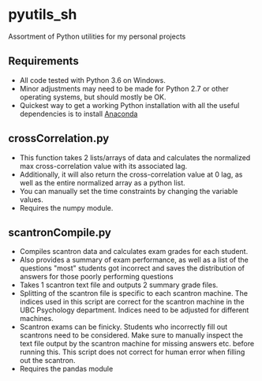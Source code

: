 # pyutils_sh
Assortment of Python utilities for my personal projects

## Requirements
 - All code tested with Python 3.6 on Windows.
 - Minor adjustments may need to be made for Python 2.7 or other operating systems, but should mostly be OK.
 - Quickest way to get a working Python installation with all the useful dependencies is to install [Anaconda](https://www.continuum.io/downloads)

## crossCorrelation.py
 - This function takes 2 lists/arrays of data and calculates the normalized max cross-correlation value with its associated lag.
 - Additionally, it will also return the cross-correlation value at 0 lag, as well as the entire normalized array as a python list.
 - You can manually set the time constraints by changing the variable values.
 - Requires the numpy module.

## scantronCompile.py
 - Compiles scantron data and calculates exam grades for each student.
 - Also provides a summary of exam performance, as well as a list of the questions "most" students got incorrect and saves the distribution of answers for those poorly performing questions
 - Takes 1 scantron text file and outputs 2 summary grade files.
 - Splitting of the scantron file is specific to each scantron machine. The indices used in this script are correct for the scantron machine in the UBC Psychology department. Indices need to be adjusted for different machines.
 - Scantron exams can be finicky. Students who incorrectly fill out scantrons need to be considered. Make sure to manually inspect the text file output by the scantron machine for missing answers etc. before running this. This script does not correct for human error when filling out the scantron.
 - Requires the pandas module
